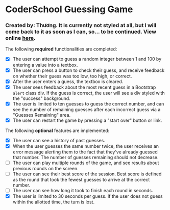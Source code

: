 # CoderSchool Guessing Game
### Created by: Thương. It is currently not styled at all, but I will come back to it as soon as I can, so... to be continued. View online [here](https://sad-jackson-a2e3c6.netlify.com/).

The following **required** functionalities are completed:
* [X] The user can attempt to guess a random integer between 1 and 100 by entering a value into a textbox. 
* [X] The user can press a button to check their guess, and receive feedback on whether their guess was too low, too high, or correct. 
* [X] After the user enters a guess, the textbox is cleared. 
* [X] The user sees feedback about the most recent guess in a Bootstrap `alert` class div. If the guess is correct, the user will see a div styled with the "success" background.  
* [X] The user is limited to ten guesses to guess the correct number, and can see the number of remaining guesses after each incorrect guess via a "Guesses Remaining" area. 
* [X] The user can restart the game by pressing a "start over" button or link. 

The following **optional** features are implemented:
* [X] The user can see a history of past guesses.
* [X] When the user guesses the same number twice, the user receives an error message alerting them to the fact that they've already guessed that number. The number of guesses remaining should not decrease. 
* [ ] The user can play multiple rounds of the game, and see results about previous rounds on the screen.
* [ ] The user can see their best score of the session. Best score is defined as the round that took the fewest guesses to arrive at the correct number. 
* [ ] The user can see how long it took to finish each round in seconds.
* [X] The user is limited to 30 seconds per guess. If the user does not guess within the allotted time, the turn is lost. 
